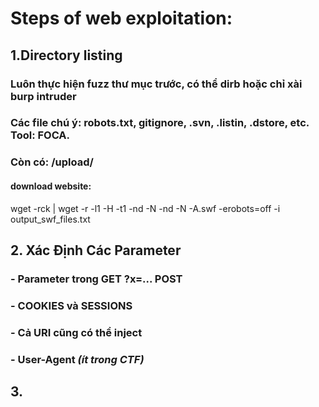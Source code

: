 # Steps of web exploitation:
## 1.Directory listing
### Luôn thực hiện fuzz thư mục trước, có thể dirb hoặc chỉ xài burp intruder
### Các file chú ý: robots.txt, gitignore, .svn, .listin, .dstore, etc. Tool: FOCA.
### Còn có: /upload/ 

#### download website: 
wget -rck | wget -r -l1 -H -t1 -nd -N -nd -N -A.swf -erobots=off <WEBSITE> -i output_swf_files.txt 


## 2. Xác Định Các Parameter
### - Parameter trong GET ?x=... POST 
### - COOKIES và SESSIONS
### - Cả URI cũng có thể inject 
### - User-Agent *(ít trong CTF)*

## 3. 



